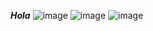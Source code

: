***Hola***
![image](https://github.com/ARIAS-SYS/PLATAFORMA_HOTELERA/assets/129610125/7c0d1d15-897b-40f6-bc3d-a2994cb1719f)
![image](https://github.com/ARIAS-SYS/PLATAFORMA_HOTELERA/assets/129610125/5f508d8b-7009-4842-b2d8-c63684f31ffc)
![image](https://github.com/ARIAS-SYS/PLATAFORMA_HOTELERA/assets/129610125/2805270c-ea77-4cac-b9f5-f6e375291baf)
